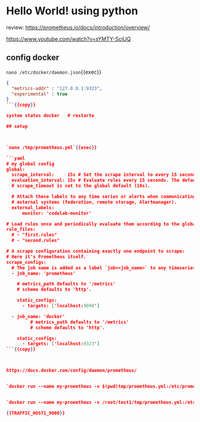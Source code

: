 # Hello World! using python


review: https://prometheus.io/docs/introduction/overview/

https://www.youtube.com/watch?v=sYMTY-SciUQ

## config docker

`nano /etc/docker/daemon.json`{{exec}}

```json
{
  "metrics-addr" : "127.0.0.1:9323",
  "experimental" : true
}
```{{copy}}

system status docker   # restarte

## setup



`nano /tmp/prometheus.yml`{{exec}}

```yaml
# my global config
global:
  scrape_interval:     15s # Set the scrape interval to every 15 seconds. Default is every 1 minute.
  evaluation_interval: 15s # Evaluate rules every 15 seconds. The default is every 1 minute.
  # scrape_timeout is set to the global default (10s).

  # Attach these labels to any time series or alerts when communicating with
  # external systems (federation, remote storage, Alertmanager).
  external_labels:
      monitor: 'codelab-monitor'

# Load rules once and periodically evaluate them according to the global 'evaluation_interval'.
rule_files:
  # - "first.rules"
  # - "second.rules"

# A scrape configuration containing exactly one endpoint to scrape:
# Here it's Prometheus itself.
scrape_configs:
  # The job name is added as a label `job=<job_name>` to any timeseries scraped from this config.
  - job_name: 'prometheus'

    # metrics_path defaults to '/metrics'
    # scheme defaults to 'http'.

    static_configs:
      - targets: ['localhost:9090']

  - job_name: 'docker'
         # metrics_path defaults to '/metrics'
         # scheme defaults to 'http'.

    static_configs:
      - targets: ['localhost:9323']
```{{copy}}



https://docs.docker.com/config/daemon/prometheus/


`docker run --name my-prometheus -v $(pwd)tmp/prometheus.yml:/etc/prometheus/prometheus.yml -p 9090:9090 prom/prometheus`{{exec}}


`docker run --name my-prometheus -v /root/test1/tmp/prometheus.yml:/etc/prometheus/prometheus.yml -p 9090:9090 prom/prometheus`{{exec}}

{{TRAFFIC_HOST1_9000}}


